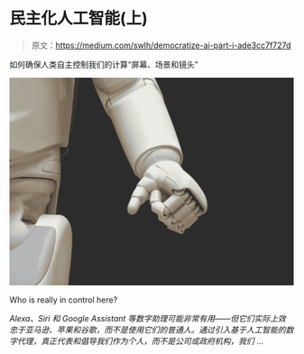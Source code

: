 # 民主化人工智能(上)

> 原文：<https://medium.com/swlh/democratize-ai-part-i-ade3cc7f727d>

如何确保人类自主控制我们的计算“屏幕、场景和镜头”

![](img/68e25a4cde3006b2fa372b480964c2ee.png)

Who is really in control here?

*Alexa、Siri 和 Google Assistant 等数字助理可能非常有用——但它们实际上效忠于亚马逊、苹果和谷歌，而不是使用它们的普通人。通过引入基于人工智能的数字代理，真正代表和倡导我们作为个人，而不是公司或政府机构，我们* …